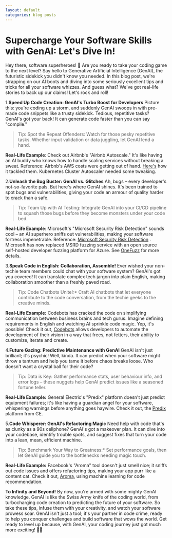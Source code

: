 ```yaml
---
layout: default
categories: blog posts
---
```

# Supercharge Your Software Skills with GenAI: Let's Dive In!
Hey there, software superheroes! 🚀 Are you ready to take your coding game to the next level? Say hello to Generative Artificial Intelligence (GenAI), the futuristic sidekick you didn't know you needed. In this blog post, we're strapping on our AI boots and diving into some seriously excellent tips and tricks for all your software whizzes. And guess what? We've got real-life stories to back up our claims! Let's rock and roll!

1.**Speed Up Code Creation: GenAI's Turbo Boost for Developers**
Picture this: you're coding up a storm, and suddenly GenAI swoops in with pre-made code snippets like a trusty sidekick. Tedious, repetitive tasks? GenAI's got your back! It can generate code faster than you can say "compile."

>Tip: Spot the Repeat Offenders: Watch for those pesky repetitive tasks. Whether input validation or data juggling, let GenAI lend a hand.

**Real-Life Example**: Check out Airbnb's "Airbnb Autoscale." It's like having an AI buddy who knows how to handle scaling services without breaking a sweat. Reference: Airbnb's AWS costs were getting out of hand. [Here's](https://www.thestack.technology/lessons-from-how-airbnb-scales-flexes-and-owns-its-huge-cloud-workloads-to-control-aws-and-other-costs/) how it tackled them. Kubernetes Cluster Autoscaler needed some tweaking.

2.**Unleash the Bug Buster: GenAI vs. Glitches**
Ah, bugs – every developer's not-so-favorite pals. But here's where GenAI shines. It's been trained to spot bugs and vulnerabilities, giving your code an armour of quality harder to crack than a safe.

>Tip: Team Up with AI Testing: Integrate GenAI into your CI/CD pipeline to squash those bugs before they become monsters under your code bed.

**Real-Life Example**: Microsoft's "Microsoft Security Risk Detection" sounds cool – an AI superhero sniffs out vulnerabilities, making your software fortress impenetrable.  Reference: [Microsoft Security Risk Detection](https://www.microsoft.com/en-us/research/project/project-springfield/) . Microsoft has now replaced MSRD fuzzing service with an open source self-hosted developer fuzzing platform for Azure. See [OneFuzz](https://github.com/microsoft/onefuzz) for more details.

3.**Speak Code in English: Collaboration, Assemble!**
Ever wished your non-techie team members could chat with your software system? GenAI's got you covered! It can translate complex tech jargon into plain English, making collaboration smoother than a freshly paved road.

>Tip: Code Chatbots Unite!:* Craft AI chatbots that let everyone contribute to the code conversation, from the techie geeks to the creative minds.

**Real-Life Example:** Codebots has cracked the code on simplifying communication between business brains and tech gurus. Imagine defining requirements in English and watching AI sprinkle code magic. Yep, it's possible! Check it out, [Codebots](https://codebots.com/about) allows developers to automate the development of their vision in a way that frees, not fetters, their ability to customize, iterate and create.

4.**Future Gazing: Predictive Maintenance with GenAI**
GenAI isn't just brilliant; it's psychic! Well, kinda. It can predict when your software might throw a tantrum and help you tame it before chaos breaks loose. Who doesn't want a crystal ball for their code?

>Tip: Data is Key: Gather performance stats, user behaviour info, and error logs – these nuggets help GenAI predict issues like a seasoned fortune teller.

**Real-Life Example:** General Electric's "Predix" platform doesn't just predict equipment failures; it's like having a guardian angel for your software, whispering warnings before anything goes haywire. Check it out, the [Predix](https://www.ge.com/digital/documentation/predix-platforms/index.html) platform from GE.

5.**Code Whisperer: GenAI's Refactoring Magic**
Need help with code that's as clunky as a 90s cellphone? GenAI's got a makeover plan. It can dive into your codebase, identify trouble spots, and suggest fixes that turn your code into a lean, mean, efficient machine.

>Tip: Benchmark Your Way to Greatness:* Set performance goals, then let GenAI guide you to the bottlenecks needing magic touch.

**Real-Life Example:** Facebook's "Aroma" tool doesn't just smell nice; it sniffs out code issues and offers refactoring tips, making your app purr like a content cat. Check it out, [Aroma](https://ai.meta.com/blog/aroma-ml-for-code-recommendation/), using machine learning for code recommendation.

**To Infinity and Beyond!**
By now, you're armed with some mighty GenAI knowledge. GenAI is like the Swiss Army knife of the coding world, from turbocharging code creation to predicting the future of your software. So take these tips, infuse them with your creativity, and watch your software prowess soar. GenAI isn't just a tool; it's your partner in code crime, ready to help you conquer challenges and build software that wows the world. Get ready to level up because, with GenAI, your coding journey just got much more exciting! 🎉👾